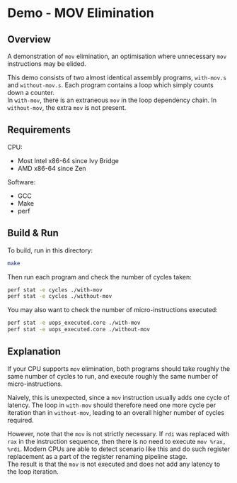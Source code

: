 # Demo - MOV Elimination

## Overview

A demonstration of `mov` elimination, an optimisation where unnecessary `mov` instructions may be elided.

This demo consists of two almost identical assembly programs, `with-mov.s` and `without-mov.s`. Each program contains a loop which simply counts down a counter.  
In `with-mov`, there is an extraneous `mov` in the loop dependency chain. In `without-mov`, the extra `mov` is not present.

## Requirements

CPU:

- Most Intel x86-64 since Ivy Bridge
- AMD x86-64 since Zen

Software:

- GCC
- Make
- perf

## Build & Run

To build, run in this directory:

```bash
make
```

Then run each program and check the number of cycles taken:

```bash
perf stat -e cycles ./with-mov
perf stat -e cycles ./without-mov
```

You may also want to check the number of micro-instructions executed:

```bash
perf stat -e uops_executed.core ./with-mov
perf stat -e uops_executed.core ./without-mov
```

## Explanation

If your CPU supports `mov` elimination, both programs should take roughly the same number of cycles to run, and execute roughly the same number of micro-instructions.

Naively, this is unexpected, since a `mov` instruction usually adds one cycle of latency. The loop in `with-mov` should therefore need one more cycle per iteration than in `without-mov`, leading to an overall higher number of cycles required.

However, note that the `mov` is not strictly necessary. If `rdi` was replaced with `rax` in the instruction sequence, then there is no need to execute `mov %rax, %rdi`. Modern CPUs are able to detect scenario like this and do such register replacement as a part of the register renaming pipeline stage.  
The result is that the `mov` is not executed and does not add any latency to the loop iteration.

